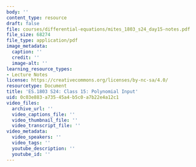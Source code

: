 ```yaml
---
body: ''
content_type: resource
draft: false
file: courses/differential-equations/mites_1803_s24_day15-notes.pdf
file_size: 68274
file_type: application/pdf
image_metadata:
  caption: ''
  credit: ''
  image-alt: ''
learning_resource_types:
- Lecture Notes
license: https://creativecommons.org/licenses/by-nc-sa/4.0/
resourcetype: Document
title: 'ES.1803 S24: Class 15: Polynomial Input'
uid: 0c03e883-a735-45a4-b5c0-a7b22e4a12c1
video_files:
  archive_url: ''
  video_captions_file: ''
  video_thumbnail_file: ''
  video_transcript_file: ''
video_metadata:
  video_speakers: ''
  video_tags: ''
  youtube_description: ''
  youtube_id: ''
---
```

